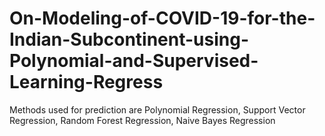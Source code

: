 # On-Modeling-of-COVID-19-for-the-Indian-Subcontinent-using-Polynomial-and-Supervised-Learning-Regress
Methods used for prediction are Polynomial Regression, Support Vector Regression, Random Forest Regression, Naive Bayes Regression
